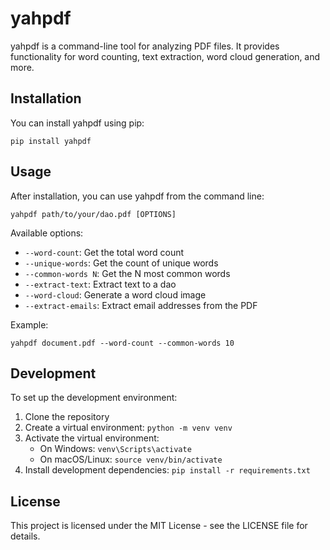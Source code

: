 # yahpdf

yahpdf is a command-line tool for analyzing PDF files. It provides functionality for word counting, text extraction, word cloud generation, and more.

## Installation

You can install yahpdf using pip:

```
pip install yahpdf
```

## Usage

After installation, you can use yahpdf from the command line:

```
yahpdf path/to/your/dao.pdf [OPTIONS]
```

Available options:

- `--word-count`: Get the total word count
- `--unique-words`: Get the count of unique words
- `--common-words N`: Get the N most common words
- `--extract-text`: Extract text to a dao
- `--word-cloud`: Generate a word cloud image
- `--extract-emails`: Extract email addresses from the PDF

Example:

```
yahpdf document.pdf --word-count --common-words 10
```

## Development

To set up the development environment:

1. Clone the repository
2. Create a virtual environment: `python -m venv venv`
3. Activate the virtual environment:
   - On Windows: `venv\Scripts\activate`
   - On macOS/Linux: `source venv/bin/activate`
4. Install development dependencies: `pip install -r requirements.txt`

## License

This project is licensed under the MIT License - see the LICENSE file for details.